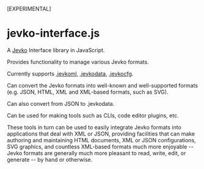 [EXPERIMENTAL]

# jevko-interface.js

A [Jevko](https://jevko.org) Interface library in JavaScript.

Provides functionality to manage various Jevko formats.

Currently supports [.jevkoml](https://github.com/jevko/jevkoml), [.jevkodata](https://github.com/jevko/jevkodata), [.jevkocfg](https://github.com/jevko/jevkoconfig1.js).

Can convert the Jevko formats into well-known and well-supported formats (e.g. JSON, HTML, XML and XML-based formats, such as SVG).

Can also convert from JSON to .jevkodata. 

<!-- More conversion options are planned. -->

Can be used for making tools such as CLIs, code editor plugins, etc.

These tools in turn can be used to easily integrate Jevko formats into applications that deal with XML or JSON, providing facilities that can make authoring and maintaining HTML documents, XML or JSON configurations, SVG graphics, and countless XML-based formats much more enjoyable -- Jevko formats are generally much more pleasant to read, write, edit, or generate -- by hand or otherwise.